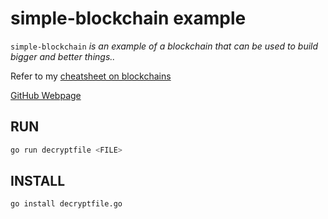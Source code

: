 # simple-blockchain example

`simple-blockchain` _is an example of
a blockchain that can be used to build bigger and better things.._

Refer to my
[cheatsheet on blockchains](https://github.com/JeffDeCola/my-cheat-sheets/tree/master/software/development/software-architectures/blockchain/blockchain-cheat-sheet)

[GitHub Webpage](https://jeffdecola.github.io/my-go-examples/)

## RUN

```bash
go run decryptfile <FILE>
```

## INSTALL

```bash
go install decryptfile.go
```